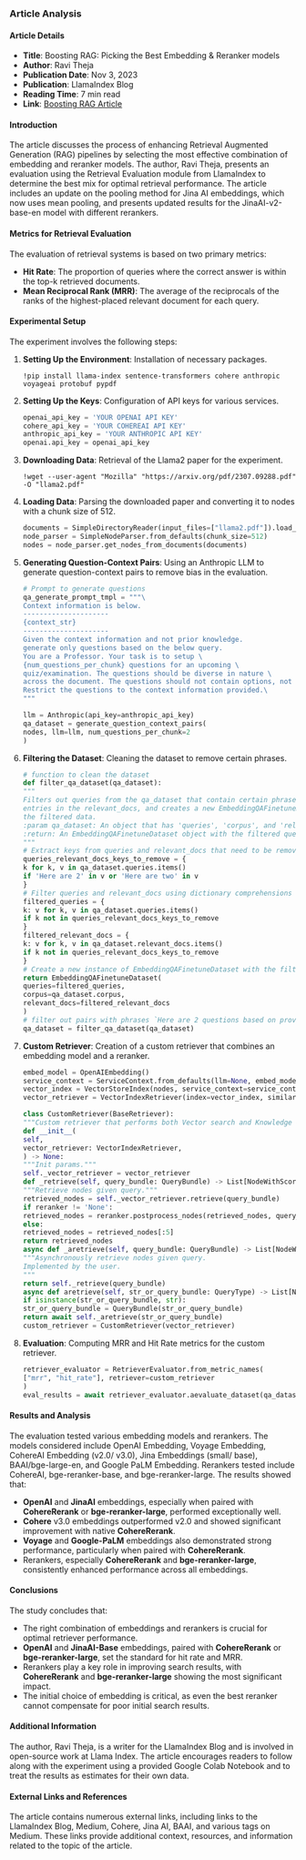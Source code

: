 ### Article Analysis
#### Article Details
- **Title**: Boosting RAG: Picking the Best Embedding & Reranker models
- **Author**: Ravi Theja
- **Publication Date**: Nov 3, 2023
- **Publication**: LlamaIndex Blog
- **Reading Time**: 7 min read
- **Link**: [Boosting RAG Article](https://blog.llamaindex.ai/boosting-rag-picking-the-best-embedding-reranker-models-42d079022e83)
#### Introduction
The article discusses the process of enhancing Retrieval Augmented Generation (RAG) pipelines by selecting the most effective combination of embedding and reranker models. The author, Ravi Theja, presents an evaluation using the Retrieval Evaluation module from LlamaIndex to determine the best mix for optimal retrieval performance. The article includes an update on the pooling method for Jina AI embeddings, which now uses mean pooling, and presents updated results for the JinaAI-v2-base-en model with different rerankers.
#### Metrics for Retrieval Evaluation
The evaluation of retrieval systems is based on two primary metrics:
- **Hit Rate**: The proportion of queries where the correct answer is within the top-k retrieved documents.
- **Mean Reciprocal Rank (MRR)**: The average of the reciprocals of the ranks of the highest-placed relevant document for each query.
#### Experimental Setup
The experiment involves the following steps:
1. **Setting Up the Environment**: Installation of necessary packages.
   ```shell
   !pip install llama-index sentence-transformers cohere anthropic voyageai protobuf pypdf
   ```
2. **Setting Up the Keys**: Configuration of API keys for various services.
   ```python
   openai_api_key = 'YOUR OPENAI API KEY'
   cohere_api_key = 'YOUR COHEREAI API KEY'
   anthropic_api_key = 'YOUR ANTHROPIC API KEY'
   openai.api_key = openai_api_key
   ```
3. **Downloading Data**: Retrieval of the Llama2 paper for the experiment.
   ```shell
   !wget --user-agent "Mozilla" "https://arxiv.org/pdf/2307.09288.pdf" -O "llama2.pdf"
   ```
4. **Loading Data**: Parsing the downloaded paper and converting it to nodes with a chunk size of 512.
   ```python
   documents = SimpleDirectoryReader(input_files=["llama2.pdf"]).load_data()
   node_parser = SimpleNodeParser.from_defaults(chunk_size=512)
   nodes = node_parser.get_nodes_from_documents(documents)
   ```
5. **Generating Question-Context Pairs**: Using an Anthropic LLM to generate question-context pairs to remove bias in the evaluation.
   ```python
   # Prompt to generate questions
   qa_generate_prompt_tmpl = """\
   Context information is below.
   ---------------------
   {context_str}
   ---------------------
   Given the context information and not prior knowledge.
   generate only questions based on the below query.
   You are a Professor. Your task is to setup \
   {num_questions_per_chunk} questions for an upcoming \
   quiz/examination. The questions should be diverse in nature \
   across the document. The questions should not contain options, not start with Q1/ Q2. \
   Restrict the questions to the context information provided.\
   """
   ```
   ```python
   llm = Anthropic(api_key=anthropic_api_key)
   qa_dataset = generate_question_context_pairs(
   nodes, llm=llm, num_questions_per_chunk=2
   )
   ```
6. **Filtering the Dataset**: Cleaning the dataset to remove certain phrases.
   ```python
   # function to clean the dataset
   def filter_qa_dataset(qa_dataset):
   """
   Filters out queries from the qa_dataset that contain certain phrases and the corresponding
   entries in the relevant_docs, and creates a new EmbeddingQAFinetuneDataset object with
   the filtered data.
   :param qa_dataset: An object that has 'queries', 'corpus', and 'relevant_docs' attributes.
   :return: An EmbeddingQAFinetuneDataset object with the filtered queries, corpus and relevant_docs.
   """
   # Extract keys from queries and relevant_docs that need to be removed
   queries_relevant_docs_keys_to_remove = {
   k for k, v in qa_dataset.queries.items()
   if 'Here are 2' in v or 'Here are two' in v
   }
   # Filter queries and relevant_docs using dictionary comprehensions
   filtered_queries = {
   k: v for k, v in qa_dataset.queries.items()
   if k not in queries_relevant_docs_keys_to_remove
   }
   filtered_relevant_docs = {
   k: v for k, v in qa_dataset.relevant_docs.items()
   if k not in queries_relevant_docs_keys_to_remove
   }
   # Create a new instance of EmbeddingQAFinetuneDataset with the filtered data
   return EmbeddingQAFinetuneDataset(
   queries=filtered_queries,
   corpus=qa_dataset.corpus,
   relevant_docs=filtered_relevant_docs
   )
   # filter out pairs with phrases `Here are 2 questions based on provided context`
   qa_dataset = filter_qa_dataset(qa_dataset)
   ```
7. **Custom Retriever**: Creation of a custom retriever that combines an embedding model and a reranker.
   ```python
   embed_model = OpenAIEmbedding()
   service_context = ServiceContext.from_defaults(llm=None, embed_model = embed_model)
   vector_index = VectorStoreIndex(nodes, service_context=service_context)
   vector_retriever = VectorIndexRetriever(index=vector_index, similarity_top_k = 10)
   ```
   ```python
   class CustomRetriever(BaseRetriever):
   """Custom retriever that performs both Vector search and Knowledge Graph search"""
   def __init__(
   self,
   vector_retriever: VectorIndexRetriever,
   ) -> None:
   """Init params."""
   self._vector_retriever = vector_retriever
   def _retrieve(self, query_bundle: QueryBundle) -> List[NodeWithScore]:
   """Retrieve nodes given query."""
   retrieved_nodes = self._vector_retriever.retrieve(query_bundle)
   if reranker != 'None':
   retrieved_nodes = reranker.postprocess_nodes(retrieved_nodes, query_bundle)
   else:
   retrieved_nodes = retrieved_nodes[:5]
   return retrieved_nodes
   async def _aretrieve(self, query_bundle: QueryBundle) -> List[NodeWithScore]:
   """Asynchronously retrieve nodes given query.
   Implemented by the user.
   """
   return self._retrieve(query_bundle)
   async def aretrieve(self, str_or_query_bundle: QueryType) -> List[NodeWithScore]:
   if isinstance(str_or_query_bundle, str):
   str_or_query_bundle = QueryBundle(str_or_query_bundle)
   return await self._aretrieve(str_or_query_bundle)
   custom_retriever = CustomRetriever(vector_retriever)
   ```
8. **Evaluation**: Computing MRR and Hit Rate metrics for the custom retriever.
   ```python
   retriever_evaluator = RetrieverEvaluator.from_metric_names(
   ["mrr", "hit_rate"], retriever=custom_retriever
   )
   eval_results = await retriever_evaluator.aevaluate_dataset(qa_dataset)
   ```
#### Results and Analysis
The evaluation tested various embedding models and rerankers. The models considered include OpenAI Embedding, Voyage Embedding, CohereAI Embedding (v2.0/ v3.0), Jina Embeddings (small/ base), BAAI/bge-large-en, and Google PaLM Embedding. Rerankers tested include CohereAI, bge-reranker-base, and bge-reranker-large.
The results showed that:
- **OpenAI** and **JinaAI** embeddings, especially when paired with **CohereRerank** or **bge-reranker-large**, performed exceptionally well.
- **Cohere** v3.0 embeddings outperformed v2.0 and showed significant improvement with native **CohereRerank**.
- **Voyage** and **Google-PaLM** embeddings also demonstrated strong performance, particularly when paired with **CohereRerank**.
- Rerankers, especially **CohereRerank** and **bge-reranker-large**, consistently enhanced performance across all embeddings.
#### Conclusions
The study concludes that:
- The right combination of embeddings and rerankers is crucial for optimal retriever performance.
- **OpenAI** and **JinaAI-Base** embeddings, paired with **CohereRerank** or **bge-reranker-large**, set the standard for hit rate and MRR.
- Rerankers play a key role in improving search results, with **CohereRerank** and **bge-reranker-large** showing the most significant impact.
- The initial choice of embedding is critical, as even the best reranker cannot compensate for poor initial search results.
#### Additional Information
The author, Ravi Theja, is a writer for the LlamaIndex Blog and is involved in open-source work at Llama Index. The article encourages readers to follow along with the experiment using a provided Google Colab Notebook and to treat the results as estimates for their own data.
#### External Links and References
The article contains numerous external links, including links to the LlamaIndex Blog, Medium, Cohere, Jina AI, BAAI, and various tags on Medium. These links provide additional context, resources, and information related to the topic of the article.